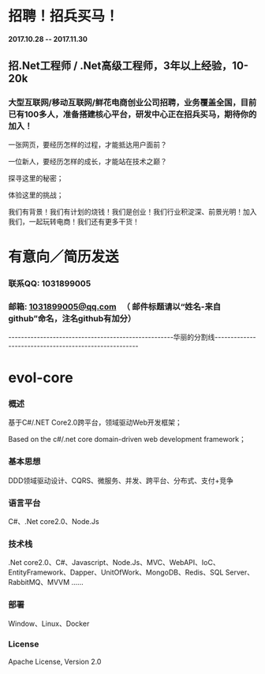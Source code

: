 
# 招聘！招兵买马！

#### 2017.10.28 -- 2017.11.30

## 招.Net工程师 / .Net高级工程师，3年以上经验，10-20k

### 大型互联网/移动互联网/鲜花电商创业公司招聘，业务覆盖全国，目前已有100多人，准备搭建核心平台，研发中心正在招兵买马，期待你的加入！

一张网页，要经历怎样的过程，才能抵达用户面前？

一位新人，要经历怎样的成长，才能站在技术之巅？

探寻这里的秘密；

体验这里的挑战；

我们有背景！我们有计划的烧钱！我们是创业！我们行业积淀深、前景光明！加入我们，一起玩转电商！我们还有更多干货！

# 有意向／简历发送 

### 联系QQ: 1031899005     

### 邮箱: 1031899005@qq.com   （ 邮件标题请以“姓名-来自github”命名，注名github有加分）




----------------------------------------------------华丽的分割线------------------------------------------------------


# evol-core

### 概述

基于C#/.NET Core2.0跨平台，领域驱动Web开发框架；

Based on the c#/.net core domain-driven web development framework；

### 基本思想

DDD领域驱动设计、CQRS、微服务、并发、跨平台、分布式、支付+竞争

### 语言平台

C#、.Net core2.0、Node.Js

### 技术栈

.Net core2.0、C#、Javascript、Node.Js、MVC、WebAPI、IoC、EntityFramework、Dapper、UnitOfWork、MongoDB、Redis、SQL Server、RabbitMQ、MVVM ......

### 部署

Window、Linux、Docker

### License

Apache License, Version 2.0

